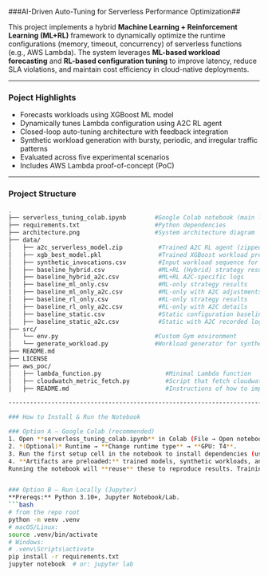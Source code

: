 ###AI-Driven Auto-Tuning for Serverless Performance Optimization##

This project implements a hybrid **Machine Learning + Reinforcement Learning (ML+RL)** 
framework to dynamically optimize the runtime configurations (memory, timeout, concurrency) 
of serverless functions (e.g., AWS Lambda). The system leverages **ML-based workload forecasting** 
and **RL-based configuration tuning** to improve latency, reduce SLA violations, and 
maintain cost efficiency in cloud-native deployments.

-------------------------------------------------------------------------------------------------------

### Poject Highlights

- Forecasts workloads using XGBoost ML model
- Dynamically tunes Lambda configuration using A2C RL agent
- Closed-loop auto-tuning architecture with feedback integration
- Synthetic workload generation with bursty, periodic, and irregular traffic patterns
- Evaluated across five experimental scenarios
- Includes AWS Lambda proof-of-concept (PoC)

-------------------------------------------------------------------------------------------------------

### Project Structure

```bash
.
├── serverless_tuning_colab.ipynb        #Google Colab notebook (main logic)
├── requirements.txt                     #Python dependencies
├── architecture.png                     #System architecture diagram
├── data/
│   ├── a2c_serverless_model.zip          #Trained A2C RL agent (zipped model)
│   ├── xgb_best_model.pkl                #Trained XGBoost workload predictor
│   ├── synthetic_invocations.csv         #Input workload sequence for testing
│   ├── baseline_hybrid.csv               #ML+RL (Hybrid) strategy results
│   ├── baseline_hybrid_a2c.csv           #ML+RL A2C-specific logs
│   ├── baseline_ml_only.csv              #ML-only strategy results
│   ├── baseline_ml_only_a2c.csv          #ML-only with A2C adjustments
│   ├── baseline_rl_only.csv              #RL-only strategy results
│   ├── baseline_rl_only_a2c.csv          #RL-only with A2C details
│   ├── baseline_static.csv               #Static configuration baseline
│   ├── baseline_static_a2c.csv           #Static with A2C recorded logs
├── src/
│   └── env.py                           #Custom Gym environment
│   └── generate_workload.py             #Workload generator for synthetic traffic types
├── README.md
├── LICENSE
├── aws_poc/
│   ├── lambda_function.py          		#Minimal Lambda function
│   ├── cloudwatch_metric_fetch.py          #Script that fetch cloudwatch metrics to validate 
│   ├── README.md         					#Instructions of how to implement AWS_POC

-------------------------------------------------------------------------------------------------------

### How to Install & Run the Notebook

### Option A — Google Colab (recommended)
1. Open **serverless_tuning_colab.ipynb** in Colab (File → Open notebook → GitHub → paste this repo URL).
2. *(Optional)* Runtime → **Change runtime type** → **GPU: T4**.
3. Run the first setup cell in the notebook to install dependencies (uses `requirements.txt`).
4. **Artifacts are preloaded:** trained models, synthetic workloads, and baseline logs are already in `data/`. 
Running the notebook will **reuse** these to reproduce results. Training/regeneration cells are optional and may overwrite files.


### Option B — Run Locally (Jupyter)
**Prereqs:** Python 3.10+, Jupyter Notebook/Lab.
```bash
# from the repo root
python -m venv .venv
# macOS/Linux:
source .venv/bin/activate
# Windows:
# .venv\Scripts\activate
pip install -r requirements.txt
jupyter notebook  # or: jupyter lab
